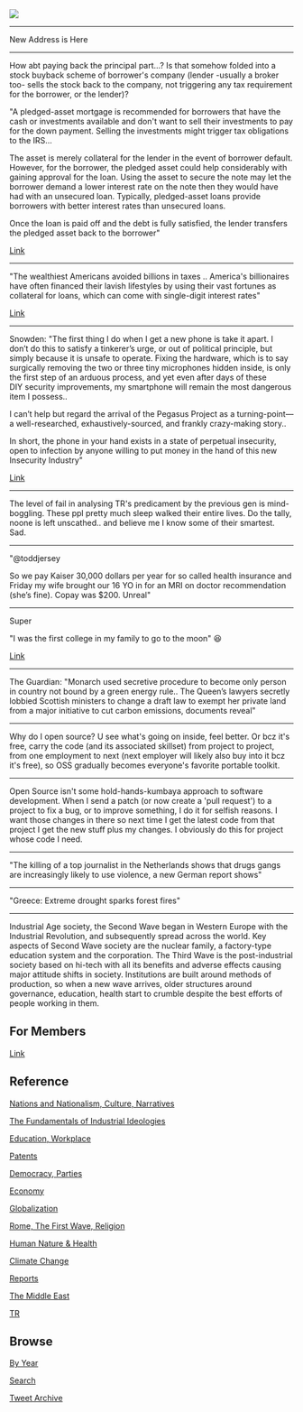 
<img src="https://drive.google.com/uc?export=view&id=1B2wf9R7AMH1d7Vw6e2mucLbIQ5NSjir7"/>

---

New Address is Here

---

How abt paying back the principal part...? Is that somehow folded into
a stock buyback scheme of borrower's company (lender -usually a broker
too- sells the stock back to the company, not triggering any tax
requirement for the borrower, or the lender)?

"A pledged-asset mortgage is recommended for borrowers that have the
cash or investments available and don't want to sell their investments
to pay for the down payment. Selling the investments might trigger tax
obligations to the IRS...

The asset is merely collateral for the lender in the event of borrower
default. However, for the borrower, the pledged asset could help
considerably with gaining approval for the loan. Using the asset to
secure the note may let the borrower demand a lower interest rate on
the note then they would have had with an unsecured loan. Typically,
pledged-asset loans provide borrowers with better interest rates than
unsecured loans.

Once the loan is paid off and the debt is fully satisfied, the lender
transfers the pledged asset back to the borrower"

[Link](https://www.investopedia.com/terms/p/pledgedasset.asp)

---

"The wealthiest Americans avoided billions in taxes .. America's
billionaires have often financed their lavish lifestyles by using
their vast fortunes as collateral for loans, which can come with
single-digit interest rates"

[Link](https://www.businessinsider.com/american-billionaires-tax-avoidance-income-wealth-borrow-money-propublica-2021-6)

---

Snowden: "The first thing I do when I get a new phone is take it
apart. I don’t do this to satisfy a tinkerer’s urge, or out of
political principle, but simply because it is unsafe to
operate. Fixing the hardware, which is to say surgically removing the
two or three tiny microphones hidden inside, is only the first step of
an arduous process, and yet even after days of these DIY security
improvements, my smartphone will remain the most dangerous item I
possess..

I can’t help but regard the arrival of the Pegasus Project as a
turning-point—a well-researched, exhaustively-sourced, and frankly
crazy-making story..

In short, the phone in your hand exists in a state of perpetual
insecurity, open to infection by anyone willing to put money in the
hand of this new Insecurity Industry"

[Link](https://edwardsnowden.substack.com/p/ns-oh-god-how-is-this-legal)

---

The level of fail in analysing TR's predicament by the previous gen is
mind-boggling. These ppl pretty much sleep walked their entire
lives. Do the tally, noone is left unscathed.. and believe me I know
some of their smartest. Sad.

---

"@toddjersey

So we pay Kaiser 30,000 dollars per year for so called health
insurance and Friday my wife brought our 16 YO in for an MRI on doctor
recommendation (she’s fine). Copay was $200. Unreal"

---

Super

"I was the first college in my family to go to the moon" 😆

[Link](https://youtu.be/-_p287UVkEw?t=50)

---

The Guardian: "Monarch used secretive procedure to become only person
in country not bound by a green energy rule.. The Queen’s lawyers
secretly lobbied Scottish ministers to change a draft law to exempt
her private land from a major initiative to cut carbon emissions,
documents reveal"

---

Why do I open source? U see what's going on inside, feel better. Or
bcz it's free, carry the code (and its associated skillset) from
project to project, from one employment to next (next employer will
likely also buy into it bcz it's free), so OSS gradually becomes
everyone's favorite portable toolkit. 

---

Open Source isn't some hold-hands-kumbaya approach to software
development. When I send a patch (or now create a 'pull request') to a
project to fix a bug, or to improve something, I do it for selfish
reasons. I want those changes in there so next time I get the latest
code from that project I get the new stuff plus my changes. I
obviously do this for project whose code I need.

---

"The killing of a top journalist in the Netherlands shows that drugs
gangs are increasingly likely to use violence, a new German report
shows"

---

"Greece: Extreme drought sparks forest fires"

---

Industrial Age society, the Second Wave began in Western Europe with
the Industrial Revolution, and subsequently spread across the
world. Key aspects of Second Wave society are the nuclear family, a
factory-type education system and the corporation. The Third Wave is
the post-industrial society based on hi-tech with all its benefits and
adverse effects causing major attitude shifts in society. Institutions
are built around methods of production, so when a new wave arrives,
older structures around governance, education, health start to crumble
despite the best efforts of people working in them.

## For Members

[Link](https://thirdwave-members.herokuapp.com)

## Reference

[Nations and Nationalism, Culture, Narratives](/2013/02/nations-and-nationalism.md)

[The Fundamentals of Industrial Ideologies](/2011/04/fundamentals-of-industrial-ideologies.md)

[Education, Workplace](2017/09/education-workplace.md)

[Patents](/2018/09/patents.md)

[Democracy, Parties](/2016/11/democracy.md)

[Economy](/2018/05/economy.md)

[Globalization](/2018/09/globalization.md)

[Rome, The First Wave, Religion](/2017/12/rome.md)

[Human Nature & Health](/2020/07/human-nature.md)

[Climate Change](/2018/12/climate.md)

[Reports](/2019/05/reports.md)

[The Middle East](/2019/07/middleeast.md)

[TR](../tr)

## Browse

[By Year](years.md)

[Search](search.html)

[Tweet Archive](/tweets/README.md)



